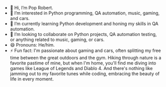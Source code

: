 - 👋 Hi, I’m Pop Robert.
- 👀 I’m interested in Python programming, QA automation, music, gaming, and cars.
- 🌱 I’m currently learning Python development and honing my skills in QA automation.
- 💞️ I’m looking to collaborate on Python projects, QA automation testing, or anything related to music, gaming, or cars.
- 😄 Pronouns: He/him.
- ⚡ Fun fact: I'm passionate about gaming and cars, often splitting my free time between the great outdoors and the gym. Hiking through nature is a favorite pastime of mine, but when I'm home, you'll find me diving into games like League of Legends and Diablo 4. And there's nothing like jamming out to my favorite tunes while coding, embracing the beauty of life in every moment.
<!---
poprobert0412/poprobert0412 is a ✨ special ✨ repository because its `README.md` (this file) appears on your GitHub profile.
You can click the Preview link to take a look at your changes.
--->
